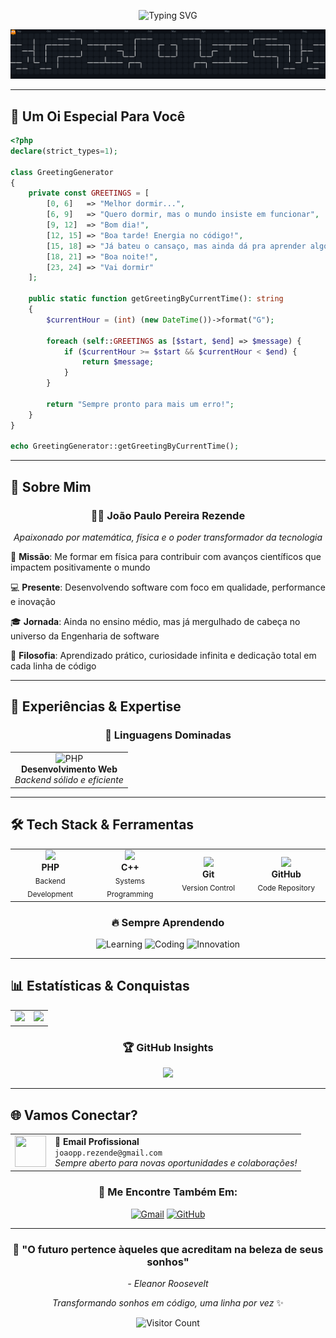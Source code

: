 <div align="center">
  
  ![Typing SVG](https://readme-typing-svg.herokuapp.com?font=Fira+Code&weight=600&size=28&duration=3000&pause=1000&color=6366F1&center=true&vCenter=true&width=800&lines=%F0%9F%91%A8%E2%80%8D%F0%9F%92%BB+Desenvolvedor+apaixonado+por+c%C3%B3digo;%F0%9F%94%AC+Futuro+f%C3%ADsico+em+forma%C3%A7%C3%A3o;%E2%9C%A8+Transformando+ideias+em+realidade;%F0%9F%9A%80+Always+learning%2C+always+coding!)
  
  <picture>
    <source media="(prefers-color-scheme: dark)" srcset="https://raw.githubusercontent.com/joaopaulopereirarezende/joaopaulopereirarezende/output/pacman-contribution-graph-dark.svg">
    <img alt="GitHub contribution animation" src="https://raw.githubusercontent.com/joaopaulopereirarezende/joaopaulopereirarezende/output/pacman-contribution-graph-dark.svg">
  </picture>
  
</div>

---

## 💫 Um Oi Especial Para Você

```php
<?php
declare(strict_types=1);

class GreetingGenerator 
{
    private const GREETINGS = [
        [0, 6]   => "Melhor dormir...",
        [6, 9]   => "Quero dormir, mas o mundo insiste em funcionar",
        [9, 12]  => "Bom dia!",
        [12, 15] => "Boa tarde! Energia no código!",
        [15, 18] => "Já bateu o cansaço, mas ainda dá pra aprender algo novo",
        [18, 21] => "Boa noite!",
        [23, 24] => "Vai dormir"
    ];

    public static function getGreetingByCurrentTime(): string 
    {
        $currentHour = (int) (new DateTime())->format("G");
        
        foreach (self::GREETINGS as [$start, $end] => $message) {
            if ($currentHour >= $start && $currentHour < $end) {
                return $message;
            }
        }
        
        return "Sempre pronto para mais um erro!";
    }
}

echo GreetingGenerator::getGreetingByCurrentTime();
```

---

## 🎯 Sobre Mim

<div align="center">
  
### 👨‍🔬 **João Paulo Pereira Rezende**
  
*Apaixonado por matemática, física e o poder transformador da tecnologia*

</div>

🔬 **Missão**: Me formar em física para contribuir com avanços científicos que impactem positivamente o mundo

💻 **Presente**: Desenvolvendo software com foco em qualidade, performance e inovação

🎓 **Jornada**: Ainda no ensino médio, mas já mergulhado de cabeça no universo da Engenharia de software

🌟 **Filosofia**: Aprendizado prático, curiosidade infinita e dedicação total em cada linha de código

---

## 🚀 Experiências & Expertise

<div align="center">

### 💎 **Linguagens Dominadas**

<table>
<tr>
<td align="center">
<img src="https://img.shields.io/badge/PHP-777BB4?style=for-the-badge&logo=php&logoColor=white" alt="PHP"/>
<br><strong>Desenvolvimento Web</strong>
<br><em>Backend sólido e eficiente</em>
</td>
</tr>
</table>

</div>

---

## 🛠️ Tech Stack & Ferramentas

<div align="center">
  
<table>
  <tr>
    <td align="center" width="120">
      <img src="https://skillicons.dev/icons?i=php" width="50"/>
      <br><strong>PHP</strong>
      <br><sub>Backend Development</sub>
    </td>
    <td align="center" width="120">
      <img src="https://skillicons.dev/icons?i=cpp" width="50"/>
      <br><strong>C++</strong>
      <br><sub>Systems Programming</sub>
    </td>
    <td align="center" width="120">
      <img src="https://skillicons.dev/icons?i=git" width="50"/>
      <br><strong>Git</strong>
      <br><sub>Version Control</sub>
    </td>
    <td align="center" width="120">
      <img src="https://skillicons.dev/icons?i=github" width="50"/>
      <br><strong>GitHub</strong>
      <br><sub>Code Repository</sub>
    </td>
  </tr>
</table>

### 🔥 Sempre Aprendendo
![Learning](https://img.shields.io/badge/Status-Always%20Learning-brightgreen?style=for-the-badge)
![Coding](https://img.shields.io/badge/Passion-Coding%20%26%20Physics-blue?style=for-the-badge)
![Innovation](https://img.shields.io/badge/Focus-Innovation-orange?style=for-the-badge)

</div>

---

## 📊 Estatísticas & Conquistas

<div align="center">
  
<table>
<tr>
<td>
<img height="180em" src="https://github-readme-stats.vercel.app/api?username=joaopaulopereirarezende&show_icons=true&theme=tokyonight&include_all_commits=true&count_private=true&border_radius=10&bg_color=0D1117&title_color=6366F1&icon_color=F59E0B&text_color=E5E7EB&border_color=374151"/>
</td>
<td>
<img height="180em" src="https://github-readme-stats.vercel.app/api/top-langs/?username=joaopaulopereirarezende&layout=compact&langs_count=8&theme=tokyonight&border_radius=10&bg_color=0D1117&title_color=6366F1&text_color=E5E7EB&border_color=374151"/>
</td>
</tr>
</table>

### 🏆 GitHub Insights
<img src="https://github-readme-streak-stats.herokuapp.com/?user=joaopaulopereirarezende&theme=tokyonight&border_radius=10&background=0D1117&ring=6366F1&fire=F59E0B&currStreakLabel=E5E7EB&sideLabels=E5E7EB&currStreakNum=FFFFFF&sideNums=FFFFFF"/>

</div>

---

## 🌐 Vamos Conectar?

<div align="center">

<table>
<tr>
<td align="center">
<img src="https://cdn.jsdelivr.net/gh/devicons/devicon/icons/google/google-original.svg" width="50" height="50"/>
</td>
<td align="left">
<strong>📧 Email Profissional</strong>
<br>
<code>joaopp.rezende@gmail.com</code>
<br>
<em>Sempre aberto para novas oportunidades e colaborações!</em>
</td>
</tr>
</table>

### 💌 Me Encontre Também Em:
[![Gmail](https://img.shields.io/badge/Gmail-D14836?style=for-the-badge&logo=gmail&logoColor=white)](mailto:joaopp.rezende@gmail.com)
[![GitHub](https://img.shields.io/badge/GitHub-100000?style=for-the-badge&logo=github&logoColor=white)](https://github.com/joaopaulopereirarezendesesi)

---

<div align="center">
  
### 🚀 **"O futuro pertence àqueles que acreditam na beleza de seus sonhos"** 
*- Eleanor Roosevelt*

*Transformando sonhos em código, uma linha por vez* ✨

![Visitor Count](https://komarev.com/ghpvc/?username=joaopaulopereirarezendesesi&color=blueviolet&style=for-the-badge&label=VISITANTES)

</div>

</div>
